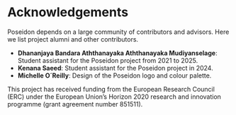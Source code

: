 # Acknowledgements

Poseidon depends on a large community of contributors and advisors. Here we list project alumni and other contributors.

- **Dhananjaya Bandara Aththanayaka Aththanayaka Mudiyanselage**: Student assistant for the Poseidon project from 2021 to 2025.
- **Kenana Saeed**: Student assistant for the Poseidon project in 2024.
- **Michelle O´Reilly**: Design of the Poseidon logo and colour palette.

This project has received funding from the European Research Council (ERC) under the European Union’s Horizon 2020 research and innovation programme (grant agreement number 851511).
